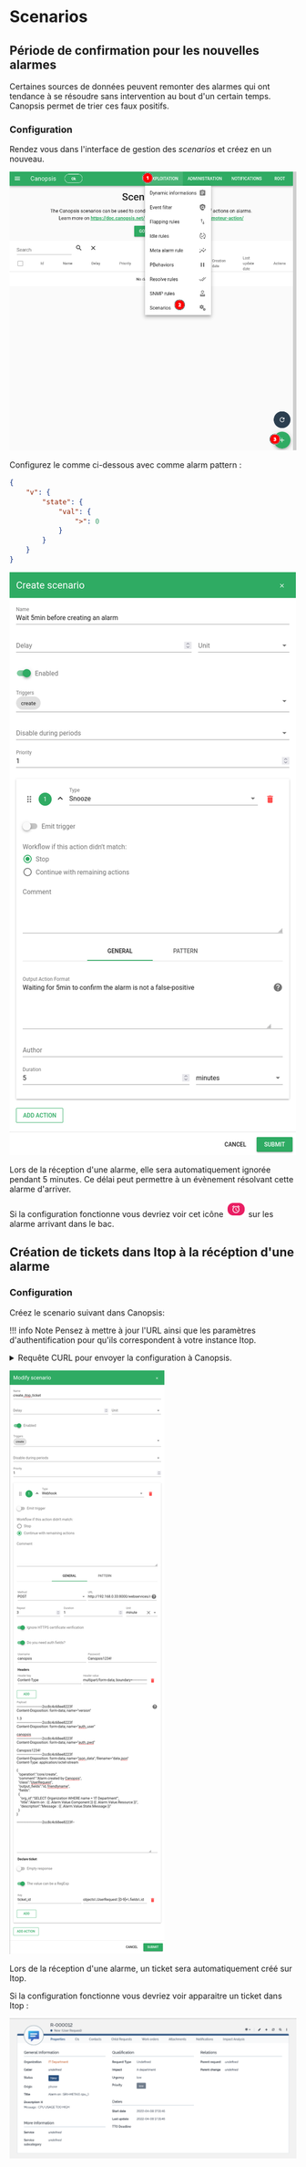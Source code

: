 # Scenarios

## Période de confirmation pour les nouvelles alarmes

Certaines sources de données peuvent remonter des alarmes qui ont tendance à se résoudre sans intervention au bout d'un certain temps.
Canopsis permet de trier ces faux positifs.

### Configuration

Rendez vous dans l'interface de gestion des *scenarios* et créez en un nouveau.

![Nouveau scenario](./img/scn_snooze_new_scn.png)

Configurez le comme ci-dessous avec comme alarm pattern :
```json
{
    "v": {
        "state": {
            "val": {
                ">": 0
            }
        }
    }
}
```

![Configuration scenario](./img/scn_snooze_configuration.png)

Lors de la réception d'une alarme, elle sera automatiquement ignorée pendant 5 minutes. Ce délai peut permettre à un évènement résolvant cette alarme d'arriver.

Si la configuration fonctionne vous devriez voir cet icône ![Icone snooze](img/scn_snooze_result.png) sur les alarme arrivant dans le bac.

## Création de tickets dans Itop à la récéption d'une alarme

### Configuration

Créez le scenario suivant dans Canopsis:

!!! info Note
	Pensez à mettre à jour l'URL ainsi que les paramètres d'authentification pour qu'ils correspondent à votre instance Itop.

<details>

<summary>Requête CURL pour envoyer la configuration à Canopsis.</summary>
```bash
curl -X POST -u root:root -H "Content-type: application/json" -d '{
	"name" : "create_itop_ticket",
	"author" : "root",
	"enabled" : true,
	"disable_during_periods" : [ ],
	"triggers" : [
		"create"
	],
	"actions" : [
		{
			"type" : "webhook",
			"comment" : "",
			"parameters" : {
				"declare_ticket" : {
					"empty_response" : false,
					"is_regexp" : true,
					"ticket_id" : "objects\\.UserRequest::.*\\.fields\\.friendlyname"
				},
				"request" : {
					"auth" : {
						"username" : "admin",
						"password" : "ChAtX713IHw8"
					},
					"headers" : {
						"Content-type" : "application/x-www-form-urlencoded"
					},
					"method" : "POST",
					"payload" : "json_data={\n  \"operation\":\"core/create\",\n  \"comment\":\"Alarm created by Canopsis\",\n  \"class\":\"UserRequest\",\n  \"output_fields\":\"id, friendlyname\",\n  \"fields\":\n  {\n    \"org_id\":\"SELECT Organization WHERE name = \\\"Demo\\\"\",\n    \"title\":\"Alarm on : {{ .Alarm.Value.Component }} {{ .Alarm.Value.Resource }}\",\n    \"description\":\"Message : {{ .Alarm.Value.State.Message }}\",\n    \"functionalcis_list\" : [{\"functionalci_id\":\"SELECT Server WHERE name=\\\"{{ .Alarm.Value.Component}}\\\"\"}]\n  }\n}",
					"skip_verify" : true,
					"url" : "http://itop/webservices/rest.php?version=1.3&login_mode=basic"
				},
				"retry_count" : 3,
				"retry_delay" : {
					"unit" : "m",
					"value" : 1
				}
			},
			"alarm_patterns" : [
				{
					"v" : {
						"state" : {
							"val" : {
								">" : 0
							}
						}
					}
				}
			],
			"entity_patterns" : null,
			"drop_scenario_if_not_matched" : false,
			"emit_trigger" : false
		}
	],
	"priority" : 3,
	"delay" : null
}' 'http://localhost:8082/api/v4/scenarios'
```

</details>

![Configuration Webhook ITOP](./img/scn_itop_config.png)



Lors de la réception d'une alarme, un ticket sera automatiquement créé sur Itop.

Si la configuration fonctionne vous devriez voir apparaitre un ticket dans Itop :

![Ticket dans l'interface Itop](./img/scn_itop_ticket.png)
